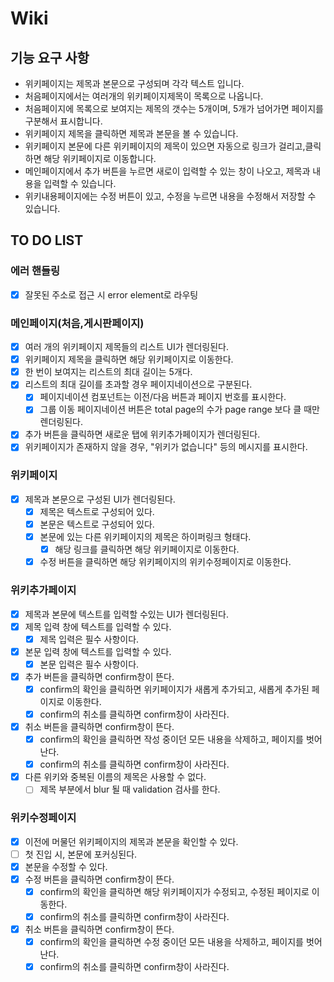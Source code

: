 # Wiki

## 기능 요구 사항

- 위키페이지는 제목과 본문으로 구성되며 각각 텍스트 입니다.
- 처음페이지에서는 여러개의 위키페이지제목이 목록으로 나옵니다.
- 처음페이지에 목록으로 보여지는 제목의 갯수는 5개이며, 5개가 넘어가면 페이지를 구분해서 표시합니다.
- 위키페이지 제목을 클릭하면 제목과 본문을 볼 수 있습니다.
- 위키페이지 본문에 다른 위키페이지의 제목이 있으면 자동으로 링크가 걸리고,클릭하면 해당 위키페이지로 이동합니다.
- 메인페이지에서 추가 버튼을 누르면 새로이 입력할 수 있는 창이 나오고, 제목과 내용을 입력할 수 있습니다.
- 위키내용페이지에는 수정 버튼이 있고, 수정을 누르면 내용을 수정해서 저장할 수 있습니다.

## TO DO LIST

### 에러 핸들링

- [x] 잘못된 주소로 접근 시 error element로 라우팅

### 메인페이지(처음,게시판페이지)

- [x] 여러 개의 위키페이지 제목들의 리스트 UI가 렌더링된다.
- [x] 위키페이지 제목을 클릭하면 해당 위키페이지로 이동한다.
- [x] 한 번이 보여지는 리스트의 최대 길이는 5개다.
- [x] 리스트의 최대 길이를 초과할 경우 페이지네이션으로 구분된다.
  - [x] 페이지네이션 컴포넌트는 이전/다음 버튼과 페이지 번호를 표시한다.
  - [x] 그룹 이동 페이지네이션 버튼은 total page의 수가 page range 보다 클 때만 렌더링된다.
- [x] 추가 버튼을 클릭하면 새로운 탭에 위키추가페이지가 렌더링된다.
- [x] 위키페이지가 존재하지 않을 경우, "위키가 없습니다" 등의 메시지를 표시한다.

### 위키페이지

- [x] 제목과 본문으로 구성된 UI가 렌더링된다.
  - [x] 제목은 텍스트로 구성되어 있다.
  - [x] 본문은 텍스트로 구성되어 있다.
  - [x] 본문에 있는 다른 위키페이지의 제목은 하이퍼링크 형태다.
    - [x] 해당 링크를 클릭하면 해당 위키페이지로 이동한다.
  - [x] 수정 버튼을 클릭하면 해당 위키페이지의 위키수정페이지로 이동한다.

### 위키추가페이지

- [x] 제목과 본문에 텍스트를 입력할 수있는 UI가 렌더링된다.
- [x] 제목 입력 창에 텍스트를 입력할 수 있다.
  - [x] 제목 입력은 필수 사항이다.
- [x] 본문 입력 창에 텍스트를 입력할 수 있다.
  - [x] 본문 입력은 필수 사항이다.
- [x] 추가 버튼을 클릭하면 confirm창이 뜬다.
  - [x] confirm의 확인을 클릭하면 위키페이지가 새롭게 추가되고, 새롭게 추가된 페이지로 이동한다.
  - [x] confirm의 취소를 클릭하면 confirm창이 사라진다.
- [x] 취소 버튼을 클릭하면 confirm창이 뜬다.
  - [x] confirm의 확인을 클릭하면 작성 중이던 모든 내용을 삭제하고, 페이지를 벗어난다.
  - [x] confirm의 취소를 클릭하면 confirm창이 사라진다.
- [x] 다른 위키와 중복된 이름의 제목은 사용할 수 없다.
  - [ ] 제목 부분에서 blur 될 때 validation 검사를 한다.

### 위키수정페이지

- [x] 이전에 머물던 위키페이지의 제목과 본문을 확인할 수 있다.
- [ ] 첫 진입 시, 본문에 포커싱된다.
- [x] 본문을 수정할 수 있다.
- [x] 수정 버튼을 클릭하면 confirm창이 뜬다.
  - [x] confirm의 확인을 클릭하면 해당 위키페이지가 수정되고, 수정된 페이지로 이동한다.
  - [x] confirm의 취소를 클릭하면 confirm창이 사라진다.
- [x] 취소 버튼을 클릭하면 confirm창이 뜬다.
  - [x] confirm의 확인을 클릭하면 수정 중이던 모든 내용을 삭제하고, 페이지를 벗어난다.
  - [x] confirm의 취소를 클릭하면 confirm창이 사라진다.
